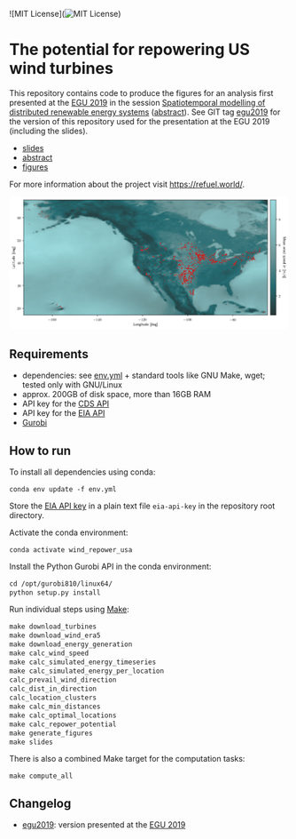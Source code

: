 ![MIT License](![MIT License](https://choosealicense.com/licenses/mit/))

The potential for repowering US wind turbines
=============================================

This repository contains code to produce the figures for an analysis first
presented at the [EGU 2019](https://www.egu2019.eu/) in the session
[Spatiotemporal modelling of distributed renewable energy systems](https://meetingorganizer.copernicus.org/EGU2019/orals/30279)
([abstract](https://meetingorganizer.copernicus.org/EGU2019/EGU2019-7252.pdf)). See GIT tag [egu2019](https://github.com/inwe-boku/wind-repowering-usa/tree/egu2019) for the version of this repository used for the presentation at the EGU 2019 (including the slides).

* [slides](doc/slides/slides.pdf)
* [abstract](doc/abstract/abstract.pdf)
* [figures](figures)

For more information about the project visit https://refuel.world/.

![Map of mean wind speed and wind turbines in the US](figures/mean_wind_speed_and_turbines.png "Map of mean wind speed and wind turbines in the US")


Requirements
------------

* dependencies: see [env.yml](env.yml) + standard tools like GNU Make, wget; tested only with
  GNU/Linux
* approx. 200GB of disk space, more than 16GB RAM
* API key for the [CDS API](https://cds.climate.copernicus.eu/api-how-to)
* API key for the [EIA API](https://www.eia.gov/developer/)
* [Gurobi](http://www.gurobi.com/)


How to run
----------

To install all dependencies using conda:

```
conda env update -f env.yml
```

Store the [EIA API key](https://www.eia.gov/developer/) in a plain text file
`eia-api-key` in the repository root directory.

Activate the conda environment:

```
conda activate wind_repower_usa
```

Install the Python Gurobi API in the conda environment:

```
cd /opt/gurobi810/linux64/ 
python setup.py install
```

Run individual steps using [Make](https://www.gnu.org/software/make/):

```
make download_turbines
make download_wind_era5
make download_energy_generation
make calc_wind_speed
make calc_simulated_energy_timeseries
make calc_simulated_energy_per_location
calc_prevail_wind_direction
calc_dist_in_direction
calc_location_clusters
make calc_min_distances
make calc_optimal_locations
make calc_repower_potential
make generate_figures
make slides
```

There is also a combined Make target for the computation tasks:

```
make compute_all
```


Changelog
---------

* [egu2019](https://github.com/inwe-boku/wind-repowering-usa/tree/egu2019): version presented at the [EGU 2019](http://egu2019.eu/)
